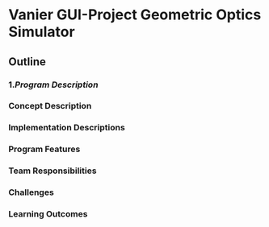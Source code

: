 # Vanier GUI-Project Geometric Optics Simulator
## Outline
### 1.*Program Description*
### Concept Description
### Implementation Descriptions

### Program Features
### Team Responsibilities
### Challenges
### Learning Outcomes
